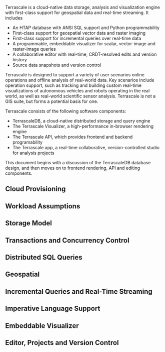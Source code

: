 Terrascale is a cloud-native data storage, analysis and visualization engine with first-class support for geospatial data and real-time streaming. It includes

* An HTAP database with ANSI SQL support and Python programmability
* First-class support for geospatial vector data and raster imaging
* First-class support for incremental queries over real-time data
* A programmable, embeddable visualizer for scalar, vector-image and raster-image queries
* A collaborative editor with real-time, CRDT-resolved edits and version history
* Source data snapshots and version control

Terrascale is designed to support a variety of user scenarios online operations and offline analysis of real-world data. Key scenarios include operation support, such as tracking and building custom real-time visualizations of autonomous vehicles and robots operating in the real world, as well as real-world scientific sensor analysis. Terrascale is not a GIS suite, but forms a potential basis for one.

Terrascale consists of the following software components:

* TerrascaleDB, a cloud-native distributed storage and query engine
* The Terrascale Visualizer, a high-performance in-browser rendering engine
* The Terrascale API, which provides frontend and backend programability
* The Terrascale app, a real-time collaborative, version-controlled studio for analysis projects

This document begins with a discussion of the TerrascaleDB database design, and then moves on to frontend rendering, API and editing components.

## Cloud Provisioning

## Workload Assumptions

## Storage Model

## Transactions and Concurrency Control

## Distributed SQL Queries

## Geospatial

## Incremental Queries and Real-Time Streaming

## Imperative Language Support

## Embeddable Visualizer

## Editor, Projects and Version Control

